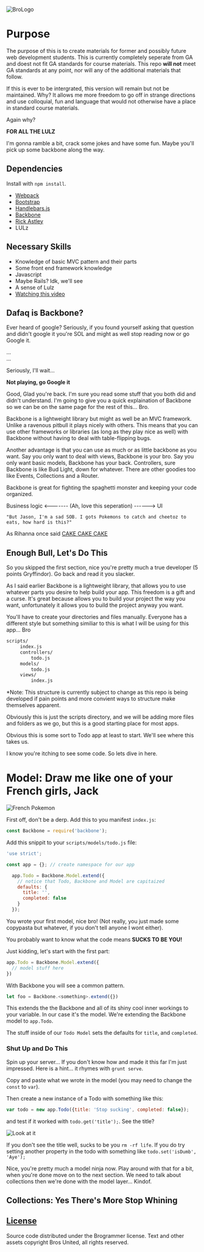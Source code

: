 ![BroLogo](http://www.brocerystore.com/wp-content/uploads/2015/09/bro_TMlogo_black.png)

# Purpose

The purpose of this is to create materials for former and possibly future
web development students.  This is currently completely seperate from GA and
doest not fit GA standards for course materials.  This repo __will not__ meet
GA standards at any point, nor will any of the additional materials that follow.

If this is ever to be intergrated, this version will remain but not be
maintained.  Why? It allows me more freedom to go off in strange directions and
use colloquial, fun and language that would not otherwise have a place in
standard course materials.

Again why?

**FOR ALL THE LULZ**

I'm gonna ramble a bit, crack some jokes and have some fun. Maybe you'll pick
up some backbone along the way.

## Dependencies

Install with `npm install`.

-   [Webpack](https://webpack.github.io)
-   [Bootstrap](http://getbootstrap.com)
-   [Handlebars.js](http://handlebarsjs.com)
-   [Backbone](http://backbonejs.org/)
-   [Rick Astley](https://www.youtube.com/watch?v=dQw4w9WgXcQ)
-   LULz

## Necessary Skills

-   Knowledge of basic MVC pattern and their parts
-   Some front end framework knowledge
-   Javascript
-   Maybe Rails? Idk, we'll see
-   A sense of Lulz
-   [Watching this video](https://www.youtube.com/watch?v=dQw4w9WgXcQ)

## Dafaq is Backbone?

Ever heard of google? Seriously, if you found yourself asking that question
and didn't google it you're SOL and might as well stop reading now or go Google
it.

...
<br>
...

Seriously, I'll wait...

__Not playing, go Google it__

Good, Glad you're back.  I'm sure you read some stuff that you both did and
didn't understand.  I'm going to give you a quick explaination of Backbone so
we can be on the same page for the rest of this... Bro.

Backbone is a lightweight library but might as well be an MVC framework. Unlike
a ravenous pitbull it plays nicely with others.  This means that you can use
other frameworks or libraries (as long as they play nice as well) with Backbone
without having to deal with table-flipping bugs.

Another advantage is that you can use as much or as little backbone as you want.
Say you only want to deal with views, Backbone is your bro.  Say you only want
basic models, Backbone has your back.  Controllers, sure Backbone is like Bud
Light, down for whatever.  There are other goodies too like Events, Collections
and a Router.

Backbone is great for fighting the spaghetti monster and keeping your code
organized.

Business logic <-------         (Ah, love this seperation)             ------> UI

`"But Jason, I'm a sad SOB. I gots Pokemons to catch and cheetoz to eats, how hard is this?"`

As Rihanna once said [CAKE CAKE CAKE](https://www.youtube.com/watch?v=YxE75Otag1M)

## Enough Bull, Let's Do This

So you skipped the first section, nice you're pretty much a true developer (5
points Gryffindor).  Go back and read it you slacker.

As I said earlier Backbone is a lightweight library, that allows you to use
whatever parts you desire to help build your app. This freedom is a gift and a
curse.  It's great because allows you to build your project the way you want,
unfortunately it allows you to build the project anyway you want.

You'll have to create your directories and files manually. Everyone has a
different style but something similiar to this is what I will be using for this
app... Bro

```bash
scripts/
     index.js
     controllers/
         todo.js
     models/
         todo.js
     views/
         index.js
```

*Note: This structure is currently subject to change as this repo is being
developed if pain points and more convient ways to structure make themselves
apparent.

Obviously this is just the scripts directory, and we will be adding more files
and folders as we go, but this is a good starting place for most apps.

Obvious this is some sort to Todo app at least to start. We'll see where this
takes us.

I know you're itching to see some code. So lets dive in here.

# Model: Draw me like one of your French girls, Jack

![French Pokemon](http://cdn.smosh.com/sites/default/files/ftpuploads/bloguploads/draw-french-snorlax.jpg)

First off, don't be a derp.  Add this to you manifest `index.js`:

```js
const Backbone = require('backbone');
```

Add this snippit to your `scripts/models/todo.js` file:

```js
'use strict';

const app = {}; // create namespace for our app

  app.Todo = Backbone.Model.extend({
    // notice that Todo, Backbone and Model are capitaized
    defaults: {
      title: '',
      completed: false
    }
  });
```

You wrote your first model, nice bro! (Not really, you just made some copypasta
but whatever, if you don't tell anyone I wont either).

You probably want to know what the code means **SUCKS TO BE YOU!**

Just kidding, let's start with the first part:

```js
app.Todo = Backbone.Model.extend({
  // model stuff here
})
```

With Backbone you will see a common pattern.

```js
let foo = Backbone.<something>.extend({})
```

This extends the the Backbone <something> and all of its shiny cool inner
workings to your variable.  In our case it's the model.  We're extending the
Backbone model to `app.Todo`.

The stuff inside of our `Todo Model` sets the defaults for `title`, and `completed`.


### Shut Up and Do This

Spin up your server... If you don't know how and made it this far I'm just
impressed.  Here is a hint... it rhymes with `grunt serve`.

Copy and paste what we wrote in the model (you may need to change the `const` to
`var`).

Then create a new instance of a Todo with something like this:

```js
var todo = new app.Todo({title: 'Stop sucking', completed: false});
```

and test if it worked with `todo.get('title');`.  See the title?

![Look at it](http://lh4.ggpht.com/sqbX0-1A4YPYEE44m93mOGWKP_f1mfLMBNXoqpJA93NRoprNMMOPMMR-8fieVSRSk5dU_xVXwsevQ6IlPuCsOQ=s240)

If you don't see the title well, sucks to be you `rm -rf life`.  If you do try
setting another property in the todo with something like `todo.set('isDumb', 'Aye');`

Nice, you're pretty much a model ninja now. Play around with that for a bit, when
you're done move on to the next section.  We need to talk about collections then
we're done with the model layer... Kindof.

## Collections: Yes There's More Stop Whining



## [License](LICENSE)

Source code distributed under the Brogrammer license. Text and other assets
copyright Bros United, all rights reserved.

